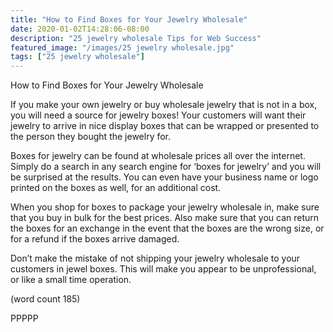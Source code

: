 ```yaml
---
title: "How to Find Boxes for Your Jewelry Wholesale"
date: 2020-01-02T14:28:06-08:00
description: "25 jewelry wholesale Tips for Web Success"
featured_image: "/images/25 jewelry wholesale.jpg"
tags: ["25 jewelry wholesale"]
---
```


How to Find Boxes for Your Jewelry Wholesale

If you make your own jewelry or buy wholesale 
jewelry that is not in a box, you will need a source 
for jewelry boxes! Your customers will want their 
jewelry to arrive in nice display boxes that can be 
wrapped or presented to the person they bought 
the jewelry for. 

Boxes for jewelry can be found at wholesale prices 
all over the internet. Simply do a search in any 
search engine for ‘boxes for jewelry’ and you will be 
surprised at the results. You can even have your 
business name or logo printed on the boxes as 
well, for an additional cost.

When you shop for boxes to package your jewelry 
wholesale in, make sure that you buy in bulk for the 
best prices. Also make sure that you can return the 
boxes for an exchange in the event that the boxes 
are the wrong size, or for a refund if the boxes arrive 
damaged.

Don’t make the mistake of not shipping your jewelry
 wholesale to your customers in jewel boxes. This 
will make you appear to be unprofessional, or like a 
small time operation.

(word count 185)

PPPPP

